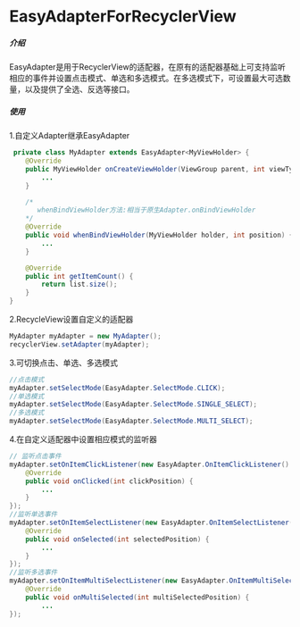 # EasyAdapterForRecyclerView

##### 介绍
EasyAdapter是用于RecyclerView的适配器，在原有的适配器基础上可支持监听相应的事件并设置点击模式、单选和多选模式。在多选模式下，可设置最大可选数量，以及提供了全选、反选等接口。
##### 使用
1.自定义Adapter继承EasyAdapter

```java
 private class MyAdapter extends EasyAdapter<MyViewHolder> {
    @Override
    public MyViewHolder onCreateViewHolder(ViewGroup parent, int viewType) {
        ...
    }

    /*
       whenBindViewHolder方法:相当于原生Adapter.onBindViewHolder
    */
    @Override
    public void whenBindViewHolder(MyViewHolder holder, int position) {
        ...
    }

    @Override
    public int getItemCount() {
        return list.size();
    }
}
```
2.RecycleView设置自定义的适配器

```java
MyAdapter myAdapter = new MyAdapter();
recyclerView.setAdapter(myAdapter);
```
3.可切换点击、单选、多选模式

```java
//点击模式
myAdapter.setSelectMode(EasyAdapter.SelectMode.CLICK);
//单选模式
myAdapter.setSelectMode(EasyAdapter.SelectMode.SINGLE_SELECT);
//多选模式
myAdapter.setSelectMode(EasyAdapter.SelectMode.MULTI_SELECT);
```

4.在自定义适配器中设置相应模式的监听器

```java
// 监听点击事件
myAdapter.setOnItemClickListener(new EasyAdapter.OnItemClickListener() {
    @Override
    public void onClicked(int clickPosition) {
        ...
    }
});
//监听单选事件
myAdapter.setOnItemSelectListener(new EasyAdapter.OnItemSelectListener() {
    @Override
    public void onSelected(int selectedPosition) {
        ...
    }
});
//监听多选事件
myAdapter.setOnItemMultiSelectListener(new EasyAdapter.OnItemMultiSelectListener() {
    @Override
    public void onMultiSelected(int multiSelectedPosition) {
        ...
});
```


